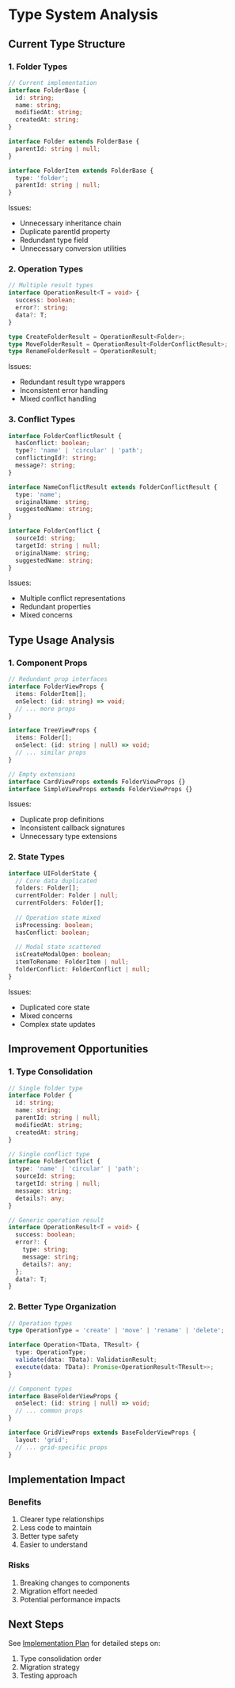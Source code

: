# Type System Analysis

## Current Type Structure

### 1. Folder Types

```typescript
// Current implementation
interface FolderBase {
  id: string;
  name: string;
  modifiedAt: string;
  createdAt: string;
}

interface Folder extends FolderBase {
  parentId: string | null;
}

interface FolderItem extends FolderBase {
  type: 'folder';
  parentId: string | null;
}
```

Issues:
- Unnecessary inheritance chain
- Duplicate parentId property
- Redundant type field
- Unnecessary conversion utilities

### 2. Operation Types

```typescript
// Multiple result types
interface OperationResult<T = void> {
  success: boolean;
  error?: string;
  data?: T;
}

type CreateFolderResult = OperationResult<Folder>;
type MoveFolderResult = OperationResult<FolderConflictResult>;
type RenameFolderResult = OperationResult;
```

Issues:
- Redundant result type wrappers
- Inconsistent error handling
- Mixed conflict handling

### 3. Conflict Types

```typescript
interface FolderConflictResult {
  hasConflict: boolean;
  type?: 'name' | 'circular' | 'path';
  conflictingId?: string;
  message?: string;
}

interface NameConflictResult extends FolderConflictResult {
  type: 'name';
  originalName: string;
  suggestedName: string;
}

interface FolderConflict {
  sourceId: string;
  targetId: string | null;
  originalName: string;
  suggestedName: string;
}
```

Issues:
- Multiple conflict representations
- Redundant properties
- Mixed concerns

## Type Usage Analysis

### 1. Component Props

```typescript
// Redundant prop interfaces
interface FolderViewProps {
  items: FolderItem[];
  onSelect: (id: string) => void;
  // ... more props
}

interface TreeViewProps {
  items: Folder[];
  onSelect: (id: string | null) => void;
  // ... similar props
}

// Empty extensions
interface CardViewProps extends FolderViewProps {}
interface SimpleViewProps extends FolderViewProps {}
```

Issues:
- Duplicate prop definitions
- Inconsistent callback signatures
- Unnecessary type extensions

### 2. State Types

```typescript
interface UIFolderState {
  // Core data duplicated
  folders: Folder[];
  currentFolder: Folder | null;
  currentFolders: Folder[];
  
  // Operation state mixed
  isProcessing: boolean;
  hasConflict: boolean;
  
  // Modal state scattered
  isCreateModalOpen: boolean;
  itemToRename: FolderItem | null;
  folderConflict: FolderConflict | null;
}
```

Issues:
- Duplicated core state
- Mixed concerns
- Complex state updates

## Improvement Opportunities

### 1. Type Consolidation

```typescript
// Single folder type
interface Folder {
  id: string;
  name: string;
  parentId: string | null;
  modifiedAt: string;
  createdAt: string;
}

// Single conflict type
interface FolderConflict {
  type: 'name' | 'circular' | 'path';
  sourceId: string;
  targetId: string | null;
  message: string;
  details?: any;
}

// Generic operation result
interface OperationResult<T = void> {
  success: boolean;
  error?: {
    type: string;
    message: string;
    details?: any;
  };
  data?: T;
}
```

### 2. Better Type Organization

```typescript
// Operation types
type OperationType = 'create' | 'move' | 'rename' | 'delete';

interface Operation<TData, TResult> {
  type: OperationType;
  validate(data: TData): ValidationResult;
  execute(data: TData): Promise<OperationResult<TResult>>;
}

// Component types
interface BaseFolderViewProps {
  onSelect: (id: string | null) => void;
  // ... common props
}

interface GridViewProps extends BaseFolderViewProps {
  layout: 'grid';
  // ... grid-specific props
}
```

## Implementation Impact

### Benefits
1. Clearer type relationships
2. Less code to maintain
3. Better type safety
4. Easier to understand

### Risks
1. Breaking changes to components
2. Migration effort needed
3. Potential performance impacts

## Next Steps

See [Implementation Plan](./05-implementation.md) for detailed steps on:
1. Type consolidation order
2. Migration strategy
3. Testing approach
